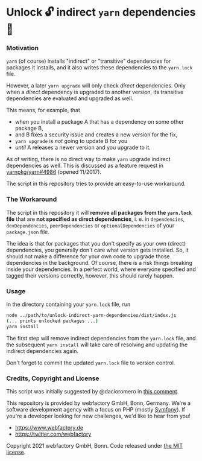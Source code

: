 # Unlock 🔓 indirect `yarn` dependencies 🧶

### Motivation

`yarn` (of course) installs "indirect" or "transitive" dependencies for packages it installs, and it also writes these dependencies to the `yarn.lock` file. 

However, a later `yarn upgrade` will only check _direct_ dependencies. Only when a _direct_ dependency is upgraded to another version, its transitive dependencies are evaluated and upgraded as well. 

This means, for example, that
* when you install a package A that has a dependency on some other package B,
* and B fixes a security issue and creates a new version for the fix,
* `yarn upgrade` is _not_ going to update B for you 
* _until_ A releases a newer version and you upgrade to it.

As of writing, there is no direct way to make `yarn` upgrade indirect dependencies as well. This is discussed as a feature request in [yarnpkg/yarn#4986](https://github.com/yarnpkg/yarn#4986) (opened 11/2017). 

The script in this repository tries to provide an easy-to-use workaround.

### The Workaround

The script in this repository it will **remove all packages from the `yarn.lock` file** that are **not specified as direct dependencies**, i. e. in `dependencies`, `devDependencies`, `peerDependencies` or `optionalDependencies` of your `package.json` file.

The idea is that for packages that you don't specify as your own (direct) dependencies, you generally don't care what version gets installed. So, it should not make a difference for your own code to upgrade those dependencies in the background. Of course, there is a risk things breaking inside your dependencies. In a perfect world, where everyone specified and tagged their versions correctly, however, this should rarely happen.

### Usage

In the directory containing your `yarn.lock` file, run 

```bash
node ../path/to/unlock-indirect-yarn-dependencies/dist/index.js
(... prints unlocked packages ...)
yarn install
```

The first step will remove indirect dependencies from the `yarn.lock` file, and the subsequent `yarn install` will take care of resolving and updating the indirect dependencies again.

Don't forget to commit the updated `yarn.lock` file to version control.

### Credits, Copyright and License

This script was initially suggested by @dacioromero in [this comment](https://github.com/yarnpkg/yarn/issues/4986#issuecomment-598746788).

This repository is provided by webfactory GmbH, Bonn, Germany. We're a software development agency with a focus on PHP (mostly [Symfony](http://github.com/symfony/symfony)). If you're a developer looking for new challenges, we'd like to hear from you!

- <https://www.webfactory.de>
- <https://twitter.com/webfactory>

Copyright 2021 webfactory GmbH, Bonn. Code released under [the MIT license](LICENSE).
